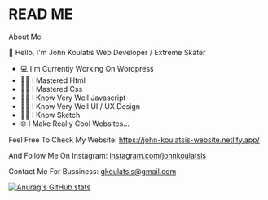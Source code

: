# READ ME
About Me

👋 Hello, I'm John Koulatis
Web Developer / Extreme Skater

- 💻 I'm Currently Working On Wordpress
- 👨‍💻 I Mastered Html
- 👨‍💻 I Mastered Css
- 👨‍💻 I Know Very Well Javascript
- 👨‍💻 I Know Very Well UI / UX Design
- 👨‍💻 I Know Sketch
- 🌐 I Make Really Cool Websites...

Feel Free To Check My Website: https://john-koulatsis-website.netlify.app/

And Follow Me On Instagram: [instagram.com/johnkoulatsis](https://www.instagram.com/johnkoulatsis/)

Contact Me For Bussiness: gkoulatsis@gmail.com

[![Anurag's GitHub stats](https://github-readme-stats.vercel.app/api?username=gkoulatsis)](https://github.com/gkoulatsis/github-readme-stats)
